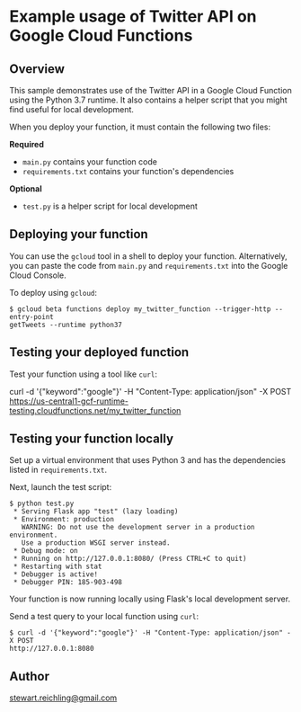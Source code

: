 # Example usage of Twitter API on Google Cloud Functions

## Overview

This sample demonstrates use of the Twitter API in a Google Cloud Function
using the Python 3.7 runtime. It also contains a helper script that you might
find useful for local development.

When you deploy your function, it must contain the following two files:

**Required**

* `main.py` contains your function code
* `requirements.txt` contains your function's dependencies

**Optional**

* `test.py` is a helper script for local development

## Deploying your function

You can use the `gcloud` tool in a shell to deploy your function. Alternatively,
you can paste the code from `main.py` and `requirements.txt` into the Google
Cloud Console.

To deploy using `gcloud`:

```console
$ gcloud beta functions deploy my_twitter_function --trigger-http --entry-point 
getTweets --runtime python37
```

## Testing your deployed function

Test your function using a tool like `curl`:

curl -d '{"keyword":"google"}' -H "Content-Type: application/json" -X POST https://us-central1-gcf-runtime-testing.cloudfunctions.net/my_twitter_function

## Testing your function locally

Set up a virtual environment that uses Python 3 and has the dependencies listed
in `requirements.txt`.

Next, launch the test script:

```console
$ python test.py
 * Serving Flask app "test" (lazy loading)
 * Environment: production
   WARNING: Do not use the development server in a production environment.
   Use a production WSGI server instead.
 * Debug mode: on
 * Running on http://127.0.0.1:8080/ (Press CTRL+C to quit)
 * Restarting with stat
 * Debugger is active!
 * Debugger PIN: 185-903-498
```

Your function is now running locally using Flask's local development server.

Send a test query to your local function using `curl`:

```console
$ curl -d '{"keyword":"google"}' -H "Content-Type: application/json" -X POST 
http://127.0.0.1:8080
```

## Author

stewart.reichling@gmail.com
